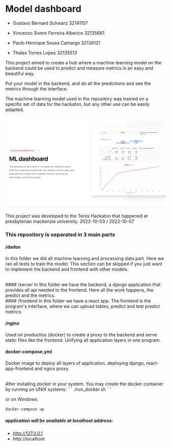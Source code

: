 # Model dashboard

 - Gustavo Bernard Schwarz 32141157

 - Vincenzo Sivero Ferreira Alberice 32135661

 - Paulo Henrique Sousa Camargo 32138121

 - Thales Torres Lopes 32135513

This project aimed to create a hub where a machine learning model on the backend could be used to predict and measure metrics in an easy and beautiful way.

Put your model in the backend, and do all the predictions and see the metrics through the interface.

The machine learning model used in the repository was trained on a specific set of data for the hackaton, but any other use can be easily adapted.

![app](/front.png)

This project was developed to the Teros Hackaton that happened at presbyterian mackenzie university. 
2022-10-03 / 2022-10-07



### This repository is separated in 3 main parts
#### /dados 
In this folder we did all machine learning and processing data part. Here we ran all tests to train the model.
This section can be skipped if you just want to implement the backend and frontend with other models.

<br>
#### /server 
In this folder we have the backend, a django application that provides all api needed to the frontend.
Here all the work happens, the predict and the metrics.
<br>
#### /frontend
In this folder we have a react app.
The frontend is the program's interface, where we can upload tables, predict and test predict metrics.
<br>

#### /nginx
Used on productios (docker) to create a proxy to the backend and serve static files like the frontend. Unifying all application layers in one program.
<br>

#### docker-compose.yml
Docker image to deploy all layers of application, deploying django, react-app-frontend and nginx proxy. 

<br>
After installing docker in your system. You may create the docker container by running on UNIX systems:
```
./run_docker.sh
```

or on Windows:

```
docker-compose up
```

##### application will be available at localhost address:

 - http://127.0.0.1
 - http://localhost





